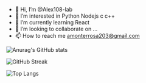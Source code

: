 - 👋 Hi, I’m @Alex108-lab
- 👀 I’m interested in Python Nodejs c c++
- 🌱 I’m currently learning React
- 💞️ I’m looking to collaborate on ...
- 📫 How to reach me amonterrosa203@gmail.com

<!---
Alex108-lab/Alex108-lab is a ✨ special ✨ repository because its `README.md` (this file) appears on your GitHub profile.
You can click the Preview link to take a look at your changes.
--->
![Anurag's GitHub stats](https://github-readme-stats.vercel.app/api?username=Alex108-lab&show_icons=true&theme=tokyonight)

![GitHub Streak](http://github-readme-streak-stats.herokuapp.com?user=Alex108-lab&theme=radical&date_format=j%20M%5B%20Y%5D)

![Top Langs](https://github-readme-stats.vercel.app/api/top-langs/?username=Alex108-lab&layout=compact&theme=gradient)
